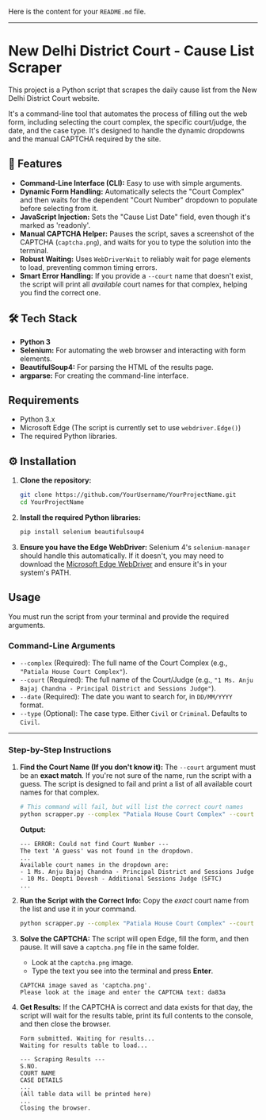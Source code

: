 Here is the content for your `README.md` file.

-----

# New Delhi District Court - Cause List Scraper

This project is a Python script that scrapes the daily cause list from the New Delhi District Court website.

It's a command-line tool that automates the process of filling out the web form, including selecting the court complex, the specific court/judge, the date, and the case type. It's designed to handle the dynamic dropdowns and the manual CAPTCHA required by the site.

## 🚀 Features

  * **Command-Line Interface (CLI):** Easy to use with simple arguments.
  * **Dynamic Form Handling:** Automatically selects the "Court Complex" and then waits for the dependent "Court Number" dropdown to populate before selecting from it.
  * **JavaScript Injection:** Sets the "Cause List Date" field, even though it's marked as 'readonly'.
  * **Manual CAPTCHA Helper:** Pauses the script, saves a screenshot of the CAPTCHA (`captcha.png`), and waits for you to type the solution into the terminal.
  * **Robust Waiting:** Uses `WebDriverWait` to reliably wait for page elements to load, preventing common timing errors.
  * **Smart Error Handling:** If you provide a `--court` name that doesn't exist, the script will print all *available* court names for that complex, helping you find the correct one.

## 🛠️ Tech Stack

  * **Python 3**
  * **Selenium:** For automating the web browser and interacting with form elements.
  * **BeautifulSoup4:** For parsing the HTML of the results page.
  * **argparse:** For creating the command-line interface.

## Requirements

  * Python 3.x
  * Microsoft Edge (The script is currently set to use `webdriver.Edge()`)
  * The required Python libraries.

## ⚙️ Installation

1.  **Clone the repository:**

    ```bash
    git clone https://github.com/YourUsername/YourProjectName.git
    cd YourProjectName
    ```

2.  **Install the required Python libraries:**

    ```bash
    pip install selenium beautifulsoup4
    ```

3.  **Ensure you have the Edge WebDriver:**
    Selenium 4's `selenium-manager` should handle this automatically. If it doesn't, you may need to download the [Microsoft Edge WebDriver](https://developer.microsoft.com/en-us/microsoft-edge/tools/webdriver/) and ensure it's in your system's PATH.

## Usage

You must run the script from your terminal and provide the required arguments.

### **Command-Line Arguments**

  * `--complex` (Required): The full name of the Court Complex (e.g., `"Patiala House Court Complex"`).
  * `--court` (Required): The full name of the Court/Judge (e.g., `"1 Ms. Anju Bajaj Chandna - Principal District and Sessions Judge"`).
  * `--date` (Required): The date you want to search for, in `DD/MM/YYYY` format.
  * `--type` (Optional): The case type. Either `Civil` or `Criminal`. Defaults to `Civil`.

-----

### **Step-by-Step Instructions**

1.  **Find the Court Name (If you don't know it):**
    The `--court` argument must be an **exact match**. If you're not sure of the name, run the script with a guess. The script is designed to fail and print a list of all available court names for that complex.

    ```bash
    # This command will fail, but will list the correct court names
    python scrapper.py --complex "Patiala House Court Complex" --court "A guess" --date "19/10/2025"
    ```

    **Output:**

    ```
    --- ERROR: Could not find Court Number ---
    The text 'A guess' was not found in the dropdown.
    ...
    Available court names in the dropdown are:
    - 1 Ms. Anju Bajaj Chandna - Principal District and Sessions Judge
    - 10 Ms. Deepti Devesh - Additional Sessions Judge (SFTC)
    ...
    ```

2.  **Run the Script with the Correct Info:**
    Copy the *exact* court name from the list and use it in your command.

    ```bash
    python scrapper.py --complex "Patiala House Court Complex" --court "1 Ms. Anju Bajaj Chandna - Principal District and Sessions Judge" --date "19/10/2025" --type Civil
    ```

3.  **Solve the CAPTCHA:**
    The script will open Edge, fill the form, and then pause. It will save a `captcha.png` file in the same folder.

      * Look at the `captcha.png` image.
      * Type the text you see into the terminal and press **Enter**.

    <!-- end list -->

    ```
    CAPTCHA image saved as 'captcha.png'.
    Please look at the image and enter the CAPTCHA text: da83a
    ```

4.  **Get Results:**
    If the CAPTCHA is correct and data exists for that day, the script will wait for the results table, print its full contents to the console, and then close the browser.

    ```
    Form submitted. Waiting for results...
    Waiting for results table to load...

    --- Scraping Results ---
    S.NO.
    COURT NAME
    CASE DETAILS
    ...
    (All table data will be printed here)
    ...
    Closing the browser.
    ```
